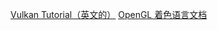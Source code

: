 [Vulkan Tutorial（英文的）](https://vulkan-tutorial.com/Introduction)
[OpenGL 着色语言文档](https://docs.vulkan.net.cn/glsl/latest/index.html)
